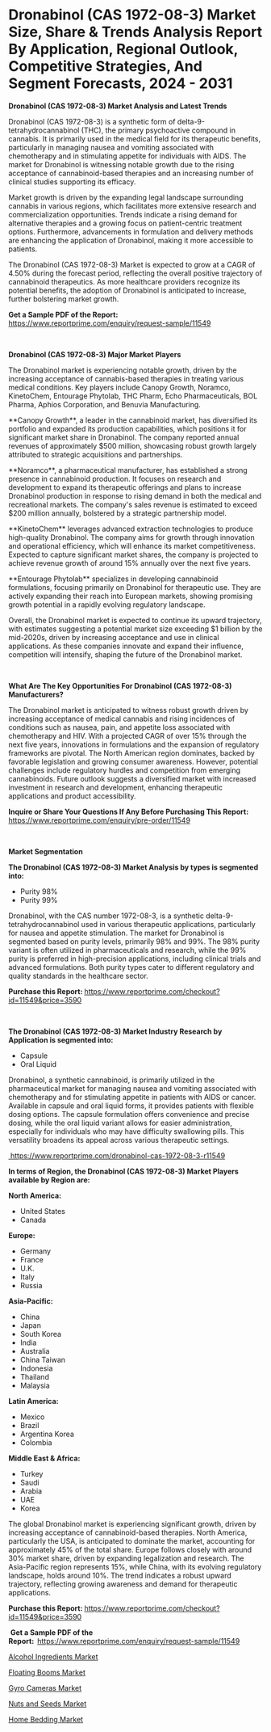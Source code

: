 <p><h1>Dronabinol (CAS 1972-08-3) Market Size, Share & Trends Analysis Report By Application, Regional Outlook, Competitive Strategies, And Segment Forecasts, 2024 - 2031</h1></p><p><strong>Dronabinol (CAS 1972-08-3) Market Analysis and Latest Trends</strong></p>
<p><p>Dronabinol (CAS 1972-08-3) is a synthetic form of delta-9-tetrahydrocannabinol (THC), the primary psychoactive compound in cannabis. It is primarily used in the medical field for its therapeutic benefits, particularly in managing nausea and vomiting associated with chemotherapy and in stimulating appetite for individuals with AIDS. The market for Dronabinol is witnessing notable growth due to the rising acceptance of cannabinoid-based therapies and an increasing number of clinical studies supporting its efficacy.</p><p>Market growth is driven by the expanding legal landscape surrounding cannabis in various regions, which facilitates more extensive research and commercialization opportunities. Trends indicate a rising demand for alternative therapies and a growing focus on patient-centric treatment options. Furthermore, advancements in formulation and delivery methods are enhancing the application of Dronabinol, making it more accessible to patients.</p><p>The Dronabinol (CAS 1972-08-3) Market is expected to grow at a CAGR of 4.50% during the forecast period, reflecting the overall positive trajectory of cannabinoid therapeutics. As more healthcare providers recognize its potential benefits, the adoption of Dronabinol is anticipated to increase, further bolstering market growth.</p></p>
<p><strong>Get a Sample PDF of the Report:&nbsp;</strong> <a href="https://www.reportprime.com/enquiry/request-sample/11549?utm_campaign=1576&utm_medium=2&utm_source=Github&utm_content=ia&utm_term=18102024&utm_id=dronabinol-cas-1972-08-3">https://www.reportprime.com/enquiry/request-sample/11549</a></p>
<p>&nbsp;</p>
<p><strong>Dronabinol (CAS 1972-08-3) Major Market Players</strong></p>
<p><p>The Dronabinol market is experiencing notable growth, driven by the increasing acceptance of cannabis-based therapies in treating various medical conditions. Key players include Canopy Growth, Noramco, KinetoChem, Entourage Phytolab, THC Pharm, Echo Pharmaceuticals, BOL Pharma, Aphios Corporation, and Benuvia Manufacturing.</p><p>**Canopy Growth**, a leader in the cannabinoid market, has diversified its portfolio and expanded its production capabilities, which positions it for significant market share in Dronabinol. The company reported annual revenues of approximately $500 million, showcasing robust growth largely attributed to strategic acquisitions and partnerships.</p><p>**Noramco**, a pharmaceutical manufacturer, has established a strong presence in cannabinoid production. It focuses on research and development to expand its therapeutic offerings and plans to increase Dronabinol production in response to rising demand in both the medical and recreational markets. The company's sales revenue is estimated to exceed $200 million annually, bolstered by a strategic partnership model.</p><p>**KinetoChem** leverages advanced extraction technologies to produce high-quality Dronabinol. The company aims for growth through innovation and operational efficiency, which will enhance its market competitiveness. Expected to capture significant market shares, the company is projected to achieve revenue growth of around 15% annually over the next five years.</p><p>**Entourage Phytolab** specializes in developing cannabinoid formulations, focusing primarily on Dronabinol for therapeutic use. They are actively expanding their reach into European markets, showing promising growth potential in a rapidly evolving regulatory landscape.</p><p>Overall, the Dronabinol market is expected to continue its upward trajectory, with estimates suggesting a potential market size exceeding $1 billion by the mid-2020s, driven by increasing acceptance and use in clinical applications. As these companies innovate and expand their influence, competition will intensify, shaping the future of the Dronabinol market.</p></p>
<p>&nbsp;</p>
<p><strong>What Are The Key Opportunities For Dronabinol (CAS 1972-08-3) Manufacturers?</strong></p>
<p><p>The Dronabinol market is anticipated to witness robust growth driven by increasing acceptance of medical cannabis and rising incidences of conditions such as nausea, pain, and appetite loss associated with chemotherapy and HIV. With a projected CAGR of over 15% through the next five years, innovations in formulations and the expansion of regulatory frameworks are pivotal. The North American region dominates, backed by favorable legislation and growing consumer awareness. However, potential challenges include regulatory hurdles and competition from emerging cannabinoids. Future outlook suggests a diversified market with increased investment in research and development, enhancing therapeutic applications and product accessibility.</p></p>
<p><strong>Inquire or Share Your Questions If Any Before Purchasing This Report:</strong> <a href="https://www.reportprime.com/enquiry/pre-order/11549?utm_campaign=1576&utm_medium=2&utm_source=Github&utm_content=ia&utm_term=18102024&utm_id=dronabinol-cas-1972-08-3">https://www.reportprime.com/enquiry/pre-order/11549</a></p>
<p>&nbsp;</p>
<p><strong>Market Segmentation</strong></p>
<p><strong>The Dronabinol (CAS 1972-08-3) Market Analysis by types is segmented into:</strong></p>
<p><ul><li>Purity 98%</li><li>Purity 99%</li></ul></p>
<p><p>Dronabinol, with the CAS number 1972-08-3, is a synthetic delta-9-tetrahydrocannabinol used in various therapeutic applications, particularly for nausea and appetite stimulation. The market for Dronabinol is segmented based on purity levels, primarily 98% and 99%. The 98% purity variant is often utilized in pharmaceuticals and research, while the 99% purity is preferred in high-precision applications, including clinical trials and advanced formulations. Both purity types cater to different regulatory and quality standards in the healthcare sector.</p></p>
<p><strong>Purchase this Report:&nbsp;</strong><a href="https://www.reportprime.com/checkout?id=11549&price=3590&utm_campaign=1576&utm_medium=2&utm_source=Github&utm_content=ia&utm_term=18102024&utm_id=dronabinol-cas-1972-08-3">https://www.reportprime.com/checkout?id=11549&price=3590</a></p>
<p>&nbsp;</p>
<p><strong>The Dronabinol (CAS 1972-08-3) Market Industry Research by Application is segmented into:</strong></p>
<p><ul><li>Capsule</li><li>Oral Liquid</li></ul></p>
<p><p>Dronabinol, a synthetic cannabinoid, is primarily utilized in the pharmaceutical market for managing nausea and vomiting associated with chemotherapy and for stimulating appetite in patients with AIDS or cancer. Available in capsule and oral liquid forms, it provides patients with flexible dosing options. The capsule formulation offers convenience and precise dosing, while the oral liquid variant allows for easier administration, especially for individuals who may have difficulty swallowing pills. This versatility broadens its appeal across various therapeutic settings.</p></p>
<p><a href="https://www.reportprime.com/dronabinol-cas-1972-08-3-r11549?utm_campaign=1576&utm_medium=2&utm_source=Github&utm_content=ia&utm_term=18102024&utm_id=dronabinol-cas-1972-08-3">&nbsp;https://www.reportprime.com/dronabinol-cas-1972-08-3-r11549</a></p>
<p><strong>In terms of Region, the Dronabinol (CAS 1972-08-3) Market Players available by Region are:</strong></p>
<p>
    <p> <strong> North America: </strong>
        <ul>
            <li>United States</li>
            <li>Canada</li>
        </ul>
        </p> 
    <p> <strong> Europe: </strong>
        <ul>
            <li>Germany</li>
            <li>France</li>
            <li>U.K.</li>
            <li>Italy</li>
            <li>Russia</li>
        </ul>
        </p> 
    <p> <strong> Asia-Pacific: </strong>
        <ul>
            <li>China</li>
            <li>Japan</li>
            <li>South Korea</li>
            <li>India</li>
            <li>Australia</li>
            <li>China Taiwan</li>
            <li>Indonesia</li>
            <li>Thailand</li>
            <li>Malaysia</li>
        </ul>
        </p> 
    <p> <strong> Latin America: </strong>
        <ul>
            <li>Mexico</li>
            <li>Brazil</li>
            <li>Argentina Korea</li>
            <li>Colombia</li>
        </ul>
        </p> 
    <p> <strong> Middle East & Africa: </strong>
        <ul>
            <li>Turkey</li>
            <li>Saudi</li>
            <li>Arabia</li>
            <li>UAE</li>
            <li>Korea</li>
        </ul>
    </p>
    </p>
<p><p>The global Dronabinol market is experiencing significant growth, driven by increasing acceptance of cannabinoid-based therapies. North America, particularly the USA, is anticipated to dominate the market, accounting for approximately 45% of the total share. Europe follows closely with around 30% market share, driven by expanding legalization and research. The Asia-Pacific region represents 15%, while China, with its evolving regulatory landscape, holds around 10%. The trend indicates a robust upward trajectory, reflecting growing awareness and demand for therapeutic applications.</p></p>
<p><strong>Purchase this Report: </strong><a href="https://www.reportprime.com/checkout?id=11549&price=3590&utm_campaign=1576&utm_medium=2&utm_source=Github&utm_content=ia&utm_term=18102024&utm_id=dronabinol-cas-1972-08-3">https://www.reportprime.com/checkout?id=11549&price=3590</a></p>
<p>&nbsp;<strong>Get a Sample PDF of the Report:&nbsp;&nbsp;</strong><a href="https://www.reportprime.com/enquiry/request-sample/11549?utm_campaign=1576&utm_medium=2&utm_source=Github&utm_content=ia&utm_term=18102024&utm_id=dronabinol-cas-1972-08-3">https://www.reportprime.com/enquiry/request-sample/11549</a></p>
<p><strong></strong></p>
<p><p><a href="https://www.linkedin.com/pulse/alcohol-ingredients-sector-surge-103-growth-roadmap-2031-salesurv-y54ge?utm_campaign=1576&utm_medium=2&utm_source=Github&utm_content=ia&utm_term=18102024&utm_id=dronabinol-cas-1972-08-3">Alcohol Ingredients Market</a></p><p><a href="https://issuu.com/reportprime-2/docs/floating-booms-market-size-2030.ppt_46e97b13b3dd8e?utm_campaign=1576&utm_medium=2&utm_source=Github&utm_content=ia&utm_term=18102024&utm_id=dronabinol-cas-1972-08-3">Floating Booms Market</a></p><p><a href="https://www.linkedin.com/pulse/evolution-gyro-cameras-market-key-shifts-from-2024-2031-zakupka-er0se?utm_campaign=1576&utm_medium=2&utm_source=Github&utm_content=ia&utm_term=18102024&utm_id=dronabinol-cas-1972-08-3">Gyro Cameras Market</a></p><p><a href="https://www.linkedin.com/pulse/nuts-seeds-market-size-share-competitive-landscape-trend-analysis-el8se?utm_campaign=1576&utm_medium=2&utm_source=Github&utm_content=ia&utm_term=18102024&utm_id=dronabinol-cas-1972-08-3">Nuts and Seeds Market</a></p><p><a href="https://www.linkedin.com/pulse/global-home-bedding-market-size-trends-analysis-regional-outlook-qwqse?utm_campaign=1576&utm_medium=2&utm_source=Github&utm_content=ia&utm_term=18102024&utm_id=dronabinol-cas-1972-08-3">Home Bedding Market</a></p></p>